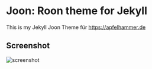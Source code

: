 # Joon: Roon theme for Jekyll

This is my Jekyll Joon Theme für https://apfelhammer.de

## Screenshot
![screenshot](https://raw.githubusercontent.com/vormwald/joon/master/screenshot.png)
